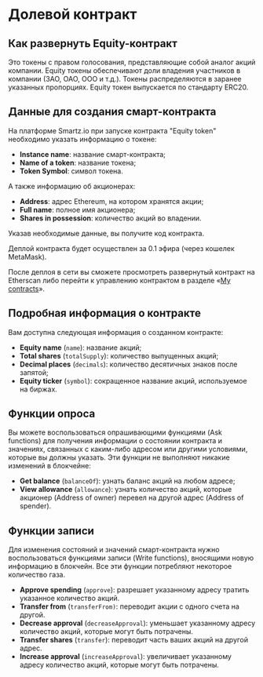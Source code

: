 # Долевой контракт
## Как развернуть Equity-контракт

Это токены с правом голосования, представляющие собой аналог акций компании.  Equity токены обеспечивают доли владения участников в компании (ЗАО, ОАО, ООО и т.д.). Токены распределяются в заранее указанных пропорциях.
Equity токен выпускается по стандарту ERC20.

## Данные для создания смарт-контракта

На платформе Smartz.io при запуске контракта "Equity token" необходимо указать информацию о токене:

* **Instance name**: название смарт-контракта;
* **Name of a token**: название токена;
* **Token Symbol**: символ токена.

А также информацию об акционерах:

* **Address**: адрес Ethereum, на котором хранятся акции;
* **Full name**: полное имя акционера;
* **Shares in possession**: количество акций во владении.

Указав необходимые данные, вы получите код контракта.  

Деплой контракта будет осуществлен за 0.1 эфира (через кошелек MetaMask).

После деплоя в сети вы сможете просмотреть развернутый контракт на Etherscan либо перейти к управлению контрактом в разделе «[My contracts](https://platform.smartz.io/dashboard)».

## Подробная информация о контракте

Вам доступна следующая информация о созданном контракте:

* **Equity name** (`name`): название акций;
* **Total shares** (`totalSupply`): количество выпущенных акций;
* **Decimal places** (`decimals`): количество десятичных знаков после запятой;
* **Equity ticker** (`symbol`): сокращенное название акций, используемое на биржах.

## Функции опроса

Вы можете воспользоваться опрашивающими функциями (Ask functions) для получения информации о состоянии контракта и значениях, связанных с каким-либо адресом или другими условиями, которые вы должны указать. Эти функции не выполняют никакие изменений в блокчейне:

* **Get balance** (`balanceOf`): узнать баланс акций на любом адресе;
* **View allowance** (`allowance`): узнать количество акций, которые акционер (Address of owner) перевел на другой адрес (Address of spender).

## Функции записи

Для изменения состояний и значений смарт-контракта нужно воспользоваться функциями записи (Write functions), вносящими новую информацию в блокчейн. Все эти функции потребляют некоторое количество газа.

* **Approve spending** (`approve`): разрешает указанному адресу тратить указанное количество акций.
* **Transfer from** (`transferFrom)`: переводит акции с одного счета на другой.
* **Decrease approval** (`decreaseApproval`): уменьшает указанному адресу количество акций, которые могут быть потрачены.
* **Transfer shares** (`transfer`): переводит часть ваших акций на другой адрес.
* **Increase approval** (`increaseApproval`): увеличивает указанному адресу количество акций, которые могут быть потрачены.
